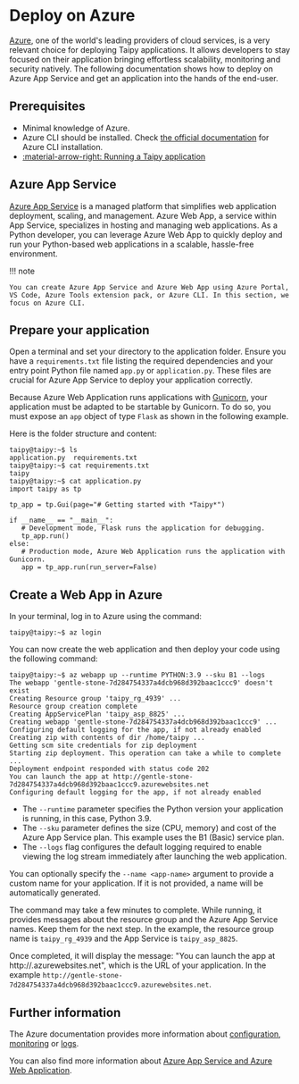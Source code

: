 # Deploy on Azure

[Azure](https://azure.microsoft.com/en-us), one of the world's leading providers of cloud services, is a very relevant choice for deploying Taipy applications. It allows developers to stay focused on their application bringing effortless scalability, monitoring and security natively. The following documentation shows how to deploy on Azure App Service and get an application into the hands of the end-user.

## Prerequisites

- Minimal knowledge of Azure.
- Azure CLI should be installed. Check [the official documentation](https://learn.microsoft.com/en-us/cli/azure/install-azure-cli) for Azure CLI installation.
- [:material-arrow-right: Running a Taipy application](../run/index.md)


## Azure App Service

[Azure App Service](https://learn.microsoft.com/en-us/azure/app-service/) is a managed platform that simplifies web application deployment, scaling, and management. Azure Web App, a service within App Service, specializes in hosting and managing web applications. As a Python developer, you can leverage Azure Web App to quickly deploy and run your Python-based web applications in a scalable, hassle-free environment.

!!! note

    You can create Azure App Service and Azure Web App using Azure Portal, VS Code, Azure Tools extension pack, or Azure CLI. In this section, we focus on Azure CLI.

## Prepare your application

Open a terminal and set your directory to the application folder. Ensure you have a `requirements.txt` file listing the required dependencies and your entry point Python file named `app.py` or `application.py`. These files are crucial for Azure App Service to deploy your application correctly.

Because Azure Web Application runs applications with [Gunicorn](https://gunicorn.org/), your application must be adapted to be startable by Gunicorn. To do so, you must expose an `app` object of type `Flask` as shown in the following example.

Here is the folder structure and content:
```shell
taipy@taipy:~$ ls
application.py  requirements.txt
taipy@taipy:~$ cat requirements.txt
taipy
taipy@taipy:~$ cat application.py
import taipy as tp

tp_app = tp.Gui(page="# Getting started with *Taipy*")

if __name__ == "__main__":
   # Development mode, Flask runs the application for debugging.
   tp_app.run()
else:
   # Production mode, Azure Web Application runs the application with Gunicorn.
   app = tp_app.run(run_server=False)
```

## Create a Web App in Azure

In your terminal, log in to Azure using the command:
```shell
taipy@taipy:~$ az login
```

You can now create the web application and then deploy your code using the following command:
```shell
taipy@taipy:~$ az webapp up --runtime PYTHON:3.9 --sku B1 --logs
The webapp 'gentle-stone-7d284754337a4dcb968d392baac1ccc9' doesn't exist
Creating Resource group 'taipy_rg_4939' ...
Resource group creation complete
Creating AppServicePlan 'taipy_asp_8825' ...
Creating webapp 'gentle-stone-7d284754337a4dcb968d392baac1ccc9' ...
Configuring default logging for the app, if not already enabled
Creating zip with contents of dir /home/taipy ...
Getting scm site credentials for zip deployment
Starting zip deployment. This operation can take a while to complete ...
Deployment endpoint responded with status code 202
You can launch the app at http://gentle-stone-7d284754337a4dcb968d392baac1ccc9.azurewebsites.net
Configuring default logging for the app, if not already enabled
```

- The `--runtime` parameter specifies the Python version your application is running, in this case, Python 3.9.
- The `--sku` parameter defines the size (CPU, memory) and cost of the Azure App Service plan. This example uses the B1 (Basic) service plan.
- The `--logs` flag configures the default logging required to enable viewing the log stream immediately after launching the web application.

You can optionally specify the `--name <app-name>` argument to provide a custom name for your application. If it is not provided, a name will be automatically generated.

The command may take a few minutes to complete. While running, it provides messages about the resource group and the Azure App Service names. Keep them for the next step. In the example, the resource group name is `taipy_rg_4939` and the App Service is `taipy_asp_8825`.

Once completed, it will display the message: "You can launch the app at http://<application-name>.azurewebsites.net", which is the URL of your application. In the example `http://gentle-stone-7d284754337a4dcb968d392baac1ccc9.azurewebsites.net`.

## Further information

The Azure documentation provides more information about [configuration](https://learn.microsoft.com/en-us/azure/app-service/configure-language-python), [monitoring](https://learn.microsoft.com/en-us/azure/app-service/overview-monitoring) or [logs](https://learn.microsoft.com/en-us/azure/app-service/troubleshoot-diagnostic-logs#enable-application-logging-linuxcontainer).

You can also find more information about [Azure App Service and Azure Web Application](https://learn.microsoft.com/en-us/azure/app-service/overview-hosting-plans).
